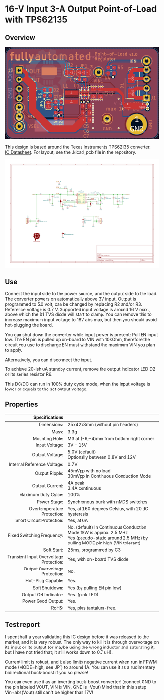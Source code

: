 # 16-V Input 3-A Output Point-of-Load with TPS62135

## Overview

![Photo of the Fully Automated 17-V PoL](5vpol/doc/pcb.png)

This design is based around the Texas Instruments TPS62135 converter.  
[IC Datasheet](https://www.ti.com/lit/ds/symlink/tps62135.pdf).
For layout, see the .kicad_pcb file in the repository.

![Schematic of the board](5vpol/doc/schematic.svg)

## Use

Connect the input side to the power source, and the output side to the load. The converter powers on automatically above 3V input. Output is programmed to 5.0 volt, can be changed by replacing R2 and/or R3. Reference voltage is 0.7 V. Supported input voltage is around 16 V max., above which the D1 TVS diode will start to clamp. You can remove this to increase maximum input voltage to 18V abs max, but then you should avoid hot-plugging the board.

You can shut down the converter while input power is present: Pull EN input low. The EN pin is pulled up on-board to VIN with 10kOhm, therefore the circuit you use to discharge EN must withstand the maximum VIN you plan to apply.

Alternatively, you can disconnect the input.

To achieve 20-ish uA standby current, remove the output indicator LED D2 or its series resistor R6.

This DC/DC can run in 100% duty cycle mode, when the input voltage is lower or equals to the set output voltage.

## Properties

|                          Specifications |                                                                    |
|----------------------------------------:|--------------------------------------------------------------------|
|                             Dimensions: | 25x42x3mm (without pin headers)                                    |
|                                   Mass: | 3.3g                                                               |
|                          Mounting Hole: | M3 at (-6;-4)mm from bottom right corner                           |
|                          Input Voltage: | 3V - 16V                                                           |
|                         Output Voltage: | 5.0V (default)<br>Optionally between 0.8V and 12V                  |
|             Internal Reference Voltage: | 0.7V                                                               |
|                          Output Ripple: | 45mVpp with no load<br>30mVpp in Continuous Conduction Mode        |
|                         Output Current: | 4A peak<br>3.4A continuous                                         |
|                     Maximum Duty Cylce: | 100%                                                               |
|                            Power Stage: | Synchronous buck with nMOS switches                                |
|             Overtemperature Protection: | Yes, at 160 degrees Celsius, with 20 dC hysteresis                 |
|               Short Circuit Protection: | Yes, at 6A                                                         |
|              Fixed Switching Frequency: | No. (default) In Continuous Conduction Mode fSW is approx. 2.5 MHz <br> Yes (pseudo-static around 2.5 MHz) by pulling MODE pin high (VIN tolerant) |
|                             Soft Start: | 25ms, programmed by C3                                             |
| Transient Input Overvoltage Protection: | Yes, with on-board TVS diode                                       |
|          Output Overvoltage Protection: | No.                                                                |
|                       Hot-Plug Capable: | Yes.                                                               |
|                          Soft Shutdown: | Yes (by pulling EN pin low)                                        |
|                    Output ON Indicator: | Yes. (pink LED)                                                    |
|                      Power Good Output: | Yes.                                                               |
|                                   RoHS: | Yes, plus tantalum-free.                                           |

## Test report

I spent half a year validating this IC design before it was released to the market, and it is very robust. The only way to kill it is through overvoltage on its input or its output (or maybe using the wrong inductor and saturating it, but I have not tried that; it still works down to 0.7 uH).

Current limit is robust, and it also limits negative current when run in FPWM mode (MODE=high, see JP1) to around 1A. You can use it as a rudimentary bidirectional buck-boost if you so please!

You can even use it as an inverting buck-boost converter! (connect GND to the pin labeled VOUT, VIN is VIN, GND is -Vout) Mind that in this setup Vin+abs(Vout) still can't be higher than 17V!
